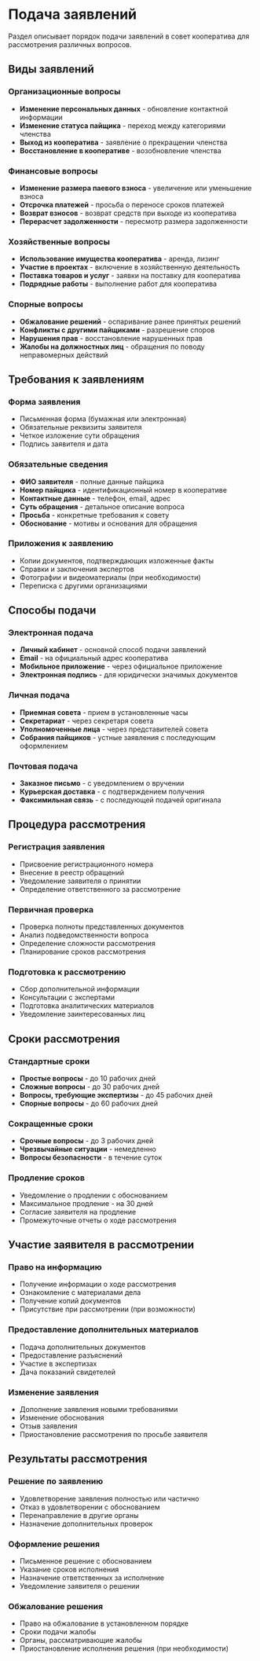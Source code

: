 # Подача заявлений

Раздел описывает порядок подачи заявлений в совет кооператива для рассмотрения различных вопросов.

## Виды заявлений

### Организационные вопросы
- **Изменение персональных данных** - обновление контактной информации
- **Изменение статуса пайщика** - переход между категориями членства
- **Выход из кооператива** - заявление о прекращении членства
- **Восстановление в кооперативе** - возобновление членства

### Финансовые вопросы
- **Изменение размера паевого взноса** - увеличение или уменьшение взноса
- **Отсрочка платежей** - просьба о переносе сроков платежей
- **Возврат взносов** - возврат средств при выходе из кооператива
- **Перерасчет задолженности** - пересмотр размера задолженности

### Хозяйственные вопросы
- **Использование имущества кооператива** - аренда, лизинг
- **Участие в проектах** - включение в хозяйственную деятельность
- **Поставка товаров и услуг** - заявки на поставку для кооператива
- **Подрядные работы** - выполнение работ для кооператива

### Спорные вопросы
- **Обжалование решений** - оспаривание ранее принятых решений
- **Конфликты с другими пайщиками** - разрешение споров
- **Нарушения прав** - восстановление нарушенных прав
- **Жалобы на должностных лиц** - обращения по поводу неправомерных действий

## Требования к заявлениям

### Форма заявления
- Письменная форма (бумажная или электронная)
- Обязательные реквизиты заявителя
- Четкое изложение сути обращения
- Подпись заявителя и дата

### Обязательные сведения
- **ФИО заявителя** - полные данные пайщика
- **Номер пайщика** - идентификационный номер в кооперативе
- **Контактные данные** - телефон, email, адрес
- **Суть обращения** - детальное описание вопроса
- **Просьба** - конкретные требования к совету
- **Обоснование** - мотивы и основания для обращения

### Приложения к заявлению
- Копии документов, подтверждающих изложенные факты
- Справки и заключения экспертов
- Фотографии и видеоматериалы (при необходимости)
- Переписка с другими организациями

## Способы подачи

### Электронная подача
- **Личный кабинет** - основной способ подачи заявлений
- **Email** - на официальный адрес кооператива
- **Мобильное приложение** - через официальное приложение
- **Электронная подпись** - для юридически значимых документов

### Личная подача
- **Приемная совета** - прием в установленные часы
- **Секретариат** - через секретаря совета
- **Уполномоченные лица** - через представителей совета
- **Собрания пайщиков** - устные заявления с последующим оформлением

### Почтовая подача
- **Заказное письмо** - с уведомлением о вручении
- **Курьерская доставка** - с подтверждением получения
- **Факсимильная связь** - с последующей подачей оригинала

## Процедура рассмотрения

### Регистрация заявления
- Присвоение регистрационного номера
- Внесение в реестр обращений
- Уведомление заявителя о принятии
- Определение ответственного за рассмотрение

### Первичная проверка
- Проверка полноты представленных документов
- Анализ подведомственности вопроса
- Определение сложности рассмотрения
- Планирование сроков рассмотрения

### Подготовка к рассмотрению
- Сбор дополнительной информации
- Консультации с экспертами
- Подготовка аналитических материалов
- Уведомление заинтересованных лиц

## Сроки рассмотрения

### Стандартные сроки
- **Простые вопросы** - до 10 рабочих дней
- **Сложные вопросы** - до 30 рабочих дней
- **Вопросы, требующие экспертизы** - до 45 рабочих дней
- **Спорные вопросы** - до 60 рабочих дней

### Сокращенные сроки
- **Срочные вопросы** - до 3 рабочих дней
- **Чрезвычайные ситуации** - немедленно
- **Вопросы безопасности** - в течение суток

### Продление сроков
- Уведомление о продлении с обоснованием
- Максимальное продление - на 30 дней
- Согласие заявителя на продление
- Промежуточные отчеты о ходе рассмотрения

## Участие заявителя в рассмотрении

### Право на информацию
- Получение информации о ходе рассмотрения
- Ознакомление с материалами дела
- Получение копий документов
- Присутствие при рассмотрении (при возможности)

### Предоставление дополнительных материалов
- Подача дополнительных документов
- Предоставление разъяснений
- Участие в экспертизах
- Дача показаний свидетелей

### Изменение заявления
- Дополнение заявления новыми требованиями
- Изменение обоснования
- Отзыв заявления
- Приостановление рассмотрения по просьбе заявителя

## Результаты рассмотрения

### Решение по заявлению
- Удовлетворение заявления полностью или частично
- Отказ в удовлетворении с обоснованием
- Перенаправление в другие органы
- Назначение дополнительных проверок

### Оформление решения
- Письменное решение с обоснованием
- Указание сроков исполнения
- Назначение ответственных за исполнение
- Уведомление заявителя о решении

### Обжалование решения
- Право на обжалование в установленном порядке
- Сроки подачи жалобы
- Органы, рассматривающие жалобы
- Приостановление исполнения решения (при необходимости) 